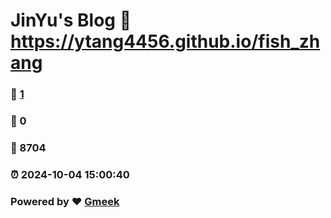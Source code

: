 # JinYu's Blog :link: https://ytang4456.github.io/fish_zhang 
### :page_facing_up: [1](https://ytang4456.github.io/fish_zhang/tag.html) 
### :speech_balloon: 0 
### :hibiscus: 8704 
### :alarm_clock: 2024-10-04 15:00:40 
### Powered by :heart: [Gmeek](https://github.com/Meekdai/Gmeek)
